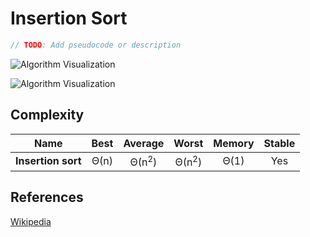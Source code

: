 # Insertion Sort

```TypeScript
// TODO: Add pseudocode or description
```

![Algorithm Visualization](https://upload.wikimedia.org/wikipedia/commons/4/42/Insertion_sort.gif)

![Algorithm Visualization](https://upload.wikimedia.org/wikipedia/commons/0/0f/Insertion-sort-example-300px.gif)

## Complexity

| Name                  | Best | Average             | Worst               | Memory  | Stable  |
| --------------------- | :--: | :-----------------: | :-----------------: | :-----: | :-----: |
| **Insertion sort**    | Θ(n) | Θ(n<sup>2</sup>)    | Θ(n<sup>2</sup>)    | Θ(1)    | Yes     |

## References

[Wikipedia](https://en.wikipedia.org/wiki/Insertion_sort)

